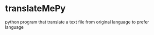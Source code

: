 # translateMePy
python program that translate a text file from original language to prefer language
